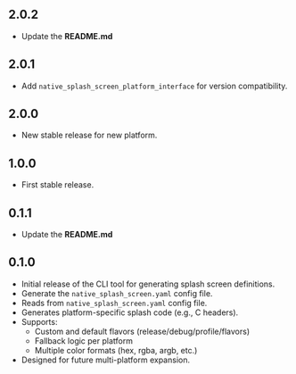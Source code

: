 ## 2.0.2

- Update the **README.md**

## 2.0.1

- Add `native_splash_screen_platform_interface` for version compatibility.

## 2.0.0

- New stable release for new platform.

## 1.0.0

- First stable release.

## 0.1.1

- Update the **README.md**

## 0.1.0

- Initial release of the CLI tool for generating splash screen definitions.
- Generate the `native_splash_screen.yaml` config file.
- Reads from `native_splash_screen.yaml` config file.
- Generates platform-specific splash code (e.g., C headers).
- Supports:
  - Custom and default flavors (release/debug/profile/flavors)
  - Fallback logic per platform
  - Multiple color formats (hex, rgba, argb, etc.)
- Designed for future multi-platform expansion.